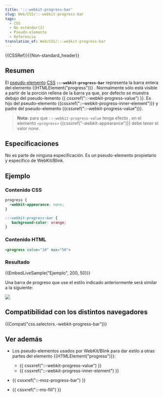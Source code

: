 ```yaml
---
title: '::-webkit-progress-bar'
slug: Web/CSS/::-webkit-progress-bar
tags:
  - CSS
  - No estándar(2)
  - Pseudo-elemento
  - Referencia
translation_of: Web/CSS/::-webkit-progress-bar
---
```


{{CSSRef}}{{Non-standard_header}}

## Resumen

El [pseudo-elemento](/es/docs/Web/CSS/Pseudo-elements) [CSS](/es/docs/Web/CSS) **`::-webkit-progress-bar`** representa la barra entera del elemento {{HTMLElement("progress")}} . Normalmente sólo está visible a partir de la porción rellena de la barra ya que, por defecto se muestra debajo del pseudo-lemento {{ cssxref("::-webkit-progress-value") }}. Es hijo del pseudo-elemento {{cssxref("::-webkit-progress-inner-element")}} y padre del pseudo-elemento {{cssxref("::-webkit-progress-value")}}.

> **Nota:** para que `::-webkit-progress-value` tenga efecto , en el elemento `<progress>` {{cssxref("-webkit-appearance")}} debe tener el valor _none_.

## Especificaciones

No es parte de ninguna especificación. Es un pseudo-elemento propietario y específico de WebKit/Blink.

## Ejemplo

### Contenido CSS

```css
progress {
  -webkit-appearance: none;
}

::-webkit-progress-bar {
   background-color: orange;
}
```

### Contenido HTML

```html
<progress value="10" max="50">
```

### Resultado

{{EmbedLiveSample("Ejemplo", 200, 50)}}

Una barra de progreso que use el estilo indicado anteriormente será similar a la siguiente:

![](https://mdn.mozillademos.org/files/13488/progress-bar.png)

## Compatibilidad con los distintos navegadores

{{Compat("css.selectors.-webkit-progress-bar")}}

## Ver además

- Los pseudo-elementos usados por WebKit/Blink para dar estilo a otras partes del elemento {{HTMLElement("progress")}}:

  - {{ cssxref("::-webkit-progress-value") }}
  - {{ cssxref("::-webkit-progress-inner-element") }}

- {{ cssxref("::-moz-progress-bar") }}
- {{ cssxref("::-ms-fill") }}
